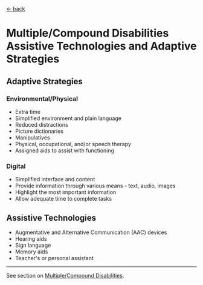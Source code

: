 [&larr; back](../index.md)

# Multiple/Compound Disabilities Assistive Technologies and Adaptive Strategies

## Adaptive Strategies

### Environmental/Physical
* Extra time
* Simplified environment and plain language
* Reduced distractions
* Picture dictionaries 
* Manipulatives
* Physical, occupational, and/or speech therapy
* Assigned aids to assist with functioning

### Digital
* Simplified interface and content
* Provide information through various means - text, audio, images
* Highlight the most important information
* Allow adequate time to complete tasks

## Assistive Technologies
* Augmentative and Alternative Communication (AAC) devices
* Hearing aids
* Sign language
* Memory aids
* Teacher's or personal assistant

---

See section on [Multiple/Compound Disabilities](/1-disabilities-challenges-and-assistive-technologies/b-disabilities/multiple-compound-disabilities.md).